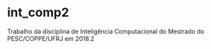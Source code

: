 # int_comp2
Trabalho da disciplina de Inteligência Computacional do Mestrado do PESC/COPPE/UFRJ em 2018.2
